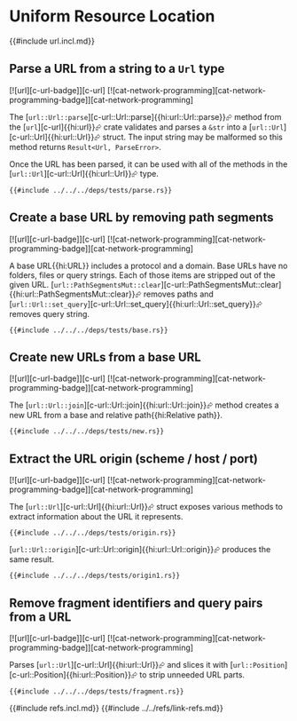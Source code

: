# Uniform Resource Location

{{#include url.incl.md}}

## Parse a URL from a string to a `Url` type

[![url][c-url-badge]][c-url]  [![cat-network-programming][cat-network-programming-badge]][cat-network-programming]

The [`url::Url::parse`][c-url::Url::parse]{{hi:url::Url::parse}}⮳ method from the [`url`][c-url]{{hi:url}}⮳ crate validates and parses a `&str` into a [`url::Url`][c-url::Url]{{hi:url::Url}}⮳ struct. The input string may be malformed so this method returns
`Result<Url, ParseError>`.

Once the URL has been parsed, it can be used with all of the methods in the
[`url::Url`][c-url::Url]{{hi:url::Url}}⮳ type.

```rust,editable
{{#include ../../../deps/tests/parse.rs}}
```

## Create a base URL by removing path segments

[![url][c-url-badge]][c-url]  [![cat-network-programming][cat-network-programming-badge]][cat-network-programming]

A base URL{{hi:URL}} includes a protocol and a domain. Base URLs have no folders, files or query strings. Each of those items are stripped out of the given URL. [`url::PathSegmentsMut::clear`][c-url::PathSegmentsMut::clear]{{hi:url::PathSegmentsMut::clear}}⮳ removes paths and [`url::Url::set_query`][c-url::Url::set_query]{{hi:url::Url::set_query}}⮳ removes query string.

```rust,editable
{{#include ../../../deps/tests/base.rs}}
```

## Create new URLs from a base URL

[![url][c-url-badge]][c-url]  [![cat-network-programming][cat-network-programming-badge]][cat-network-programming]

The [`url::Url::join`][c-url::Url::join]{{hi:url::Url::join}}⮳ method creates a new URL from a base and relative path{{hi:Relative path}}.

```rust,editable
{{#include ../../../deps/tests/new.rs}}
```

## Extract the URL origin (scheme / host / port)

[![url][c-url-badge]][c-url]  [![cat-network-programming][cat-network-programming-badge]][cat-network-programming]

The [`url::Url`][c-url::Url]{{hi:url::Url}}⮳ struct exposes various methods to extract information about the URL it represents.

```rust,editable
{{#include ../../../deps/tests/origin.rs}}
```

[`url::Url::origin`][c-url::Url::origin]{{hi:url::Url::origin}}⮳ produces the same result.

```rust,editable
{{#include ../../../deps/tests/origin1.rs}}
```

## Remove fragment identifiers and query pairs from a URL

[![url][c-url-badge]][c-url]  [![cat-network-programming][cat-network-programming-badge]][cat-network-programming]

Parses [`url::Url`][c-url::Url]{{hi:url::Url}}⮳ and slices it with [`url::Position`][c-url::Position]{{hi:url::Position}}⮳ to strip unneeded URL parts.

```rust,editable
{{#include ../../../deps/tests/fragment.rs}}
```

{{#include refs.incl.md}}
{{#include ../../refs/link-refs.md}}

<div class="hidden">
</div>
